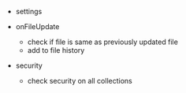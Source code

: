 - settings

- onFileUpdate

  - check if file is same as previously updated file
  - add to file history

- security
  - check security on all collections
